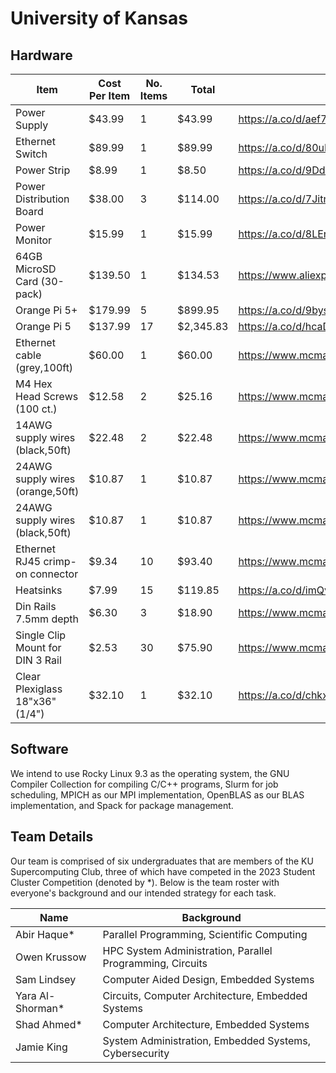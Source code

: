 # University of Kansas

## Hardware
| Item | Cost Per Item | No. Items | Total | Cost Link |
| --- | --- | --- | --- | --- |
| Power Supply | $43.99 | 1 | $43.99 | <https://a.co/d/aef7134> |
| Ethernet Switch | $89.99 | 1 | $89.99 | <https://a.co/d/80uFMTU> |
| Power Strip | $8.99 | 1 | $8.50 | <https://a.co/d/9DdrLzO> |
| Power Distribution Board | $38.00 | 3 | $114.00 | <https://a.co/d/7JitnBU> |
| Power Monitor | $15.99 | 1 | $15.99 | <https://a.co/d/8LErGh1> |
| 64GB MicroSD Card (30-pack) | $139.50 | 1 | $134.53 | <https://www.aliexpress.us/item/2251832790078323.html> |
| Orange Pi 5+ | $179.99 | 5 | $899.95 | <https://a.co/d/9byszpf> |
| Orange Pi 5 | $137.99 | 17 | $2,345.83 | <https://a.co/d/hcaDbo4> |
| Ethernet cable (grey,100ft) | $60.00 | 1 | $60.00 | <https://www.mcmaster.com/8245K31-8245K14/> |
| M4 Hex Head Screws (100 ct.) | $12.58 | 2 | $25.16 | <https://www.mcmaster.com/91239A148/> |
| 14AWG supply wires (black,50ft) | $22.48 | 2 | $22.48 | <https://www.mcmaster.com/8054T17-8054T378/> |
| 24AWG supply wires (orange,50ft) | $10.87 | 1 | $10.87 | <https://www.mcmaster.com/8054T12/> |
| 24AWG supply wires (black,50ft) | $10.87 | 1 | $10.87 | <https://www.mcmaster.com/8054T12/> |
| Ethernet RJ45 crimp-on connector | $9.34 | 10 | $93.40 | <https://www.mcmaster.com/68995K67/> |
| Heatsinks | $7.99 | 15 | $119.85 | <https://a.co/d/imQvaOH> |
| Din Rails 7.5mm depth | $6.30 | 3 | $18.90 | <https://www.mcmaster.com/8961K45/> |
| Single Clip Mount for DIN 3 Rail | $2.53 | 30 | $75.90 | <https://www.mcmaster.com/8961K28/> |
| Clear Plexiglass 18"x36" (1/4") | $32.10 | 1 | $32.10 | <https://a.co/d/chkxqMH> |

## Software
We intend to use Rocky Linux 9.3 as the operating system, the GNU Compiler Collection for compiling C/C++ programs, Slurm for job scheduling, MPICH as our MPI implementation, OpenBLAS as our BLAS implementation, and Spack for package management.

## Team Details
Our team is comprised of six undergraduates that are members of the KU Supercomputing Club, three of which have competed in the 2023 Student Cluster Competition (denoted by \*). Below is the team roster with everyone's background and our intended strategy for each task.

| Name | Background |
| --- | --- |
| Abir Haque* | Parallel Programming, Scientific Computing |
| Owen Krussow | HPC System Administration, Parallel Programming, Circuits |
| Sam Lindsey | Computer Aided Design, Embedded Systems |
| Yara Al-Shorman* | Circuits, Computer Architecture, Embedded Systems |
| Shad Ahmed* | Computer Architecture, Embedded Systems |
| Jamie King | System Administration, Embedded Systems, Cybersecurity |

